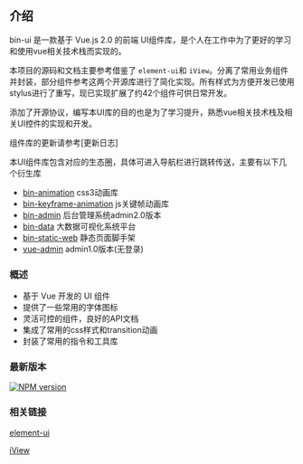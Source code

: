 ## 介绍

bin-ui 是一款基于 Vue.js 2.0 的前端 UI组件库，是个人在工作中为了更好的学习和使用vue相关技术栈而实现的。

本项目的源码和文档主要参考借鉴了 `element-ui`和
`iView`。分离了常用业务组件并封装，部分组件参考这两个开源库进行了简化实现。所有样式为方便开发已使用stylus进行了重写，现已实现扩展了约42个组件可供日常开发。

添加了开源协议，编写本UI库的目的也是为了学习提升，熟悉vue相关技术栈及相关UI控件的实现和开发。

组件库的更新请参考[更新日志]

本UI组件库包含对应的生态圈，具体可进入导航栏进行跳转传送，主要有以下几个衍生库

- [bin-animation](https://github.com/wangbin3162/bin-animation/) css3动画库
- [bin-keyframe-animation](https://github.com/wangbin3162/bin-keyframe-animation/) js关键帧动画库
- [bin-admin](https://github.com/wangbin3162/bin-admin/) 后台管理系统admin2.0版本
- [bin-data](https://github.com/wangbin3162/bin-data/) 大数据可视化系统平台
- [bin-static-web](https://github.com/wangbin3162/bin-static-web/) 静态页面脚手架
- [vue-admin](https://github.com/wangbin3162/vue-admin/) admin1.0版本(无登录)

### 概述

- 基于 Vue 开发的 UI 组件
- 提供了一些常用的字体图标
- 灵活可控的组件，良好的API文档
- 集成了常用的css样式和transition动画
- 封装了常用的指令和工具库

### 最新版本

[![NPM version](https://img.shields.io/npm/v/bin-ui.svg)](https://www.npmjs.com/package/bin-ui)

### 相关链接

[element-ui](https://element.eleme.cn/)

[iView](https://www.iviewui.com/) 

